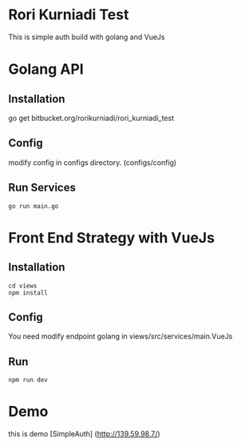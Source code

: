 # Rori Kurniadi Test
This is simple auth build with golang and VueJs

# Golang API
## Installation
go get bitbucket.org/rorikurniadi/rori_kurniadi_test

## Config
modify config in configs directory. (configs/config)

## Run Services
```
go run main.go
```

# Front End Strategy with VueJs
## Installation
```
cd views
npm install
```

## Config
You need modify endpoint golang in views/src/services/main.VueJs

## Run
```
npm run dev
```

# Demo
this is demo [SimpleAuth] (http://139.59.98.7/)